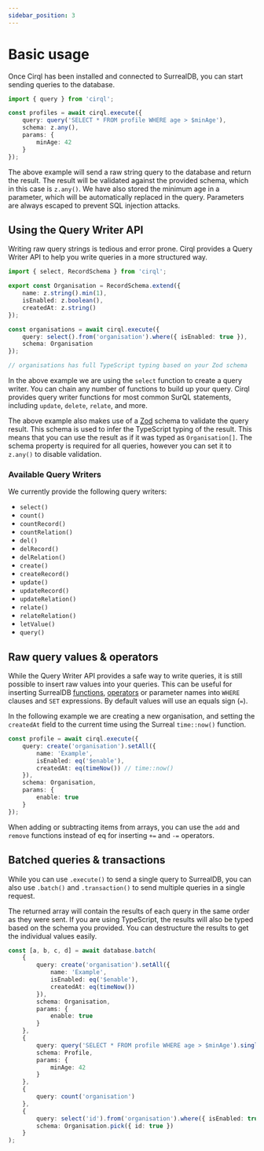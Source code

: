```yaml
---
sidebar_position: 3
---
```


# Basic usage

Once Cirql has been installed and connected to SurrealDB, you can start sending queries to the database.

```ts
import { query } from 'cirql';

const profiles = await cirql.execute({ 
    query: query('SELECT * FROM profile WHERE age > $minAge'),
    schema: z.any(),
    params: {
        minAge: 42
    }
});
```

The above example will send a raw string query to the database and return the result. The result will be validated against the provided schema, which in this case is `z.any()`. We have also stored the minimum age in a parameter, which will be automatically replaced in the query. Parameters are always escaped to prevent SQL injection attacks.

## Using the Query Writer API

Writing raw query strings is tedious and error prone. Cirql provides a Query Writer API to help you write queries in a more structured way.

```ts
import { select, RecordSchema } from 'cirql';

export const Organisation = RecordSchema.extend({
    name: z.string().min(1),
    isEnabled: z.boolean(),
    createdAt: z.string()
});

const organisations = await cirql.execute({ 
    query: select().from('organisation').where({ isEnabled: true }),
    schema: Organisation
});

// organisations has full TypeScript typing based on your Zod schema

```

In the above example we are using the `select` function to create a query writer. You can chain any number of functions to build up your query. Cirql provides query writer functions for most common SurQL statements, including `update`, `delete`, `relate`, and more.

The above example also makes use of a [Zod](https://github.com/colinhacks/zod) schema to validate the query result. This schema is used to infer the TypeScript typing of the result. This means that you can use the result as if it was typed as `Organisation[]`. The schema property is required for all queries, however you can set it to `z.any()` to disable validation.

### Available Query Writers
We currently provide the following query writers:
- `select()`
- `count()`
- `countRecord()`
- `countRelation()`
- `del()`
- `delRecord()`
- `delRelation()`
- `create()`
- `createRecord()`
- `update()`
- `updateRecord()`
- `updateRelation()`
- `relate()`
- `relateRelation()`
- `letValue()`
- `query()`

## Raw query values & operators
While the Query Writer API provides a safe way to write queries, it is still possible to insert raw values into your queries. This can be useful for inserting SurrealDB [functions](https://github.com/StarlaneStudios/cirql/blob/main/lib/sql/functions.ts), [operators](https://github.com/StarlaneStudios/cirql/blob/main/lib/sql/operators.ts) or parameter names into `WHERE` clauses and `SET` expressions. By default values will use an equals sign (`=`).

In the following example we are creating a new organisation, and setting the `createdAt` field to the current time using the Surreal `time::now()` function.

```ts
const profile = await cirql.execute({ 
    query: create('organisation').setAll({
        name: 'Example',
        isEnabled: eq('$enable'),
        createdAt: eq(timeNow()) // time::now()
    }),
    schema: Organisation,
    params: {
        enable: true
    }
});
```

When adding or subtracting items from arrays, you can use the `add` and `remove` functions instead of eq for inserting `+=` and `-=` operators.

## Batched queries & transactions
While you can use `.execute()` to send a single query to SurrealDB, you can also use `.batch()` and `.transaction()` to send multiple queries in a single request.

The returned array will contain the results of each query in the same order as they were sent. If you are using TypeScript, the results will also be typed based on the schema you provided. You can destructure the results to get the individual values easily.

```ts
const [a, b, c, d] = await database.batch(
    {
        query: create('organisation').setAll({
            name: 'Example',
            isEnabled: eq('$enable'),
            createdAt: eq(timeNow())
        }),
        schema: Organisation,
        params: {
            enable: true
        }
    },
    {
        query: query('SELECT * FROM profile WHERE age > $minAge').single(),
        schema: Profile,
        params: {
            minAge: 42
        }
    },
    {
        query: count('organisation')
    },
    {
        query: select('id').from('organisation').where({ isEnabled: true }),
        schema: Organisation.pick({ id: true })
    }
);
```